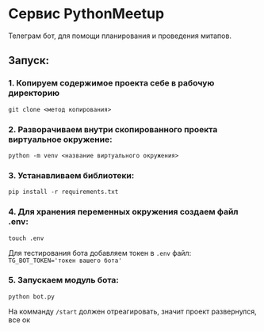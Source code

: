 # Сервис PythonMeetup
Телеграм бот, для помощи планирования и проведения митапов.
## Запуск:

### 1. Копируем содержимое проекта себе в рабочую директорию
```
git clone <метод копирования>
```

### 2. Разворачиваем внутри скопированного проекта виртуальное окружение:
```
python -m venv <название виртуального окружения>
```

### 3. Устанавливаем библиотеки:
```
pip install -r requirements.txt
```

### 4. Для хранения переменных окружения создаем файл .env:
```
touch .env
```

Для тестирования бота добавляем токен в `.env` файл: `TG_BOT_TOKEN='токен вашего бота'`


### 5. Запускаем модуль бота:
```
python bot.py
```
На комманду `/start` должен отреагировать, значит проект развернулся, все ок
